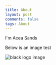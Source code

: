 ```yaml
---
title: About
layout: post
comments: false
tags: About
---
```


I'm Acea Sands

Below is an image test

![black logo image]({static}../images/Acea-Sands.jpg)

